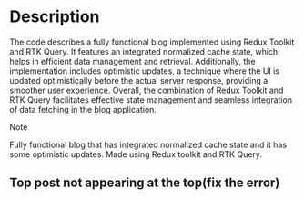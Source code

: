 # Description

The code describes a fully functional blog implemented using Redux Toolkit and RTK Query. It features an integrated normalized cache state, which helps in efficient data management and retrieval. Additionally, the implementation includes optimistic updates, a technique where the UI is updated optimistically before the actual server response, providing a smoother user experience. Overall, the combination of Redux Toolkit and RTK Query facilitates effective state management and seamless integration of data fetching in the blog application.

> [!NOTE]
> Fully functional blog that has integrated normalized cache state and it has some optimistic updates.
> Made using Redux toolkit and RTK Query.

## Top post not appearing at the top(fix the error)
